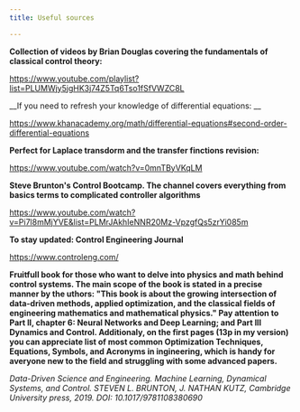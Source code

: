 ```yaml
---
title: Useful sources

---
```



__Collection of videos by Brian Douglas covering the fundamentals of classical control theory:__


https://www.youtube.com/playlist?list=PLUMWjy5jgHK3j74Z5Tq6Tso1fSfVWZC8L

__If you need to refresh your knowledge of differential equations: __

https://www.khanacademy.org/math/differential-equations#second-order-differential-equations

__Perfect for Laplace transdorm and the transfer finctions revision:__


https://www.youtube.com/watch?v=0mnTByVKqLM

__Steve Brunton's Control Bootcamp. The channel covers everything from basics terms to complicated controller algorithms__

https://www.youtube.com/watch?v=Pi7l8mMjYVE&list=PLMrJAkhIeNNR20Mz-VpzgfQs5zrYi085m

__To stay updated:  Control Engineering Journal__

https://www.controleng.com/


__Fruitfull book for those who want to delve into physics and math behind control systems. The main scope of the book is stated in a precise manner by the uthors: "This book is about the growing intersection of data-driven methods, applied optimization, and the classical fields of engineering mathematics and mathematical physics."
Pay attention to Part II, chapter 6: Neural Networks and Deep Learning; and Part III Dynamics and Control. Additionaly, on the first pages (13p in my version) you can appreciate list of most common Optimization Techniques, Equations, Symbols, and Acronyms in ingineering, which is handy for averyone new to the field and struggling with some advanced papers.__

_Data-Driven Science and Engineering. Machine Learning, Dynamical Systems, and Control. STEVEN L. BRUNTON, J. NATHAN KUTZ,
Cambridge University press, 2019. DOI: 10.1017/9781108380690_
